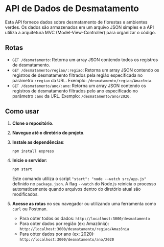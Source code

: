 # API de Dados de Desmatamento

Esta API fornece dados sobre desmatamento de florestas e ambientes verdes. Os dados são armazenados em um arquivo JSON simples e a API utiliza a arquitetura MVC (Model-View-Controller) para organizar o código.

## Rotas

* `GET /desmatamento`: Retorna um array JSON contendo todos os registros de desmatamento.
* `GET /desmatamento/regiao/:regiao`: Retorna um array JSON contendo os registros de desmatamento filtrados pela região especificada no parâmetro `:regiao` da URL. Exemplo: `/desmatamento/regiao/Amazônia`.
* `GET /desmatamento/ano/:ano`: Retorna um array JSON contendo os registros de desmatamento filtrados pelo ano especificado no parâmetro `:ano` da URL. Exemplo: `/desmatamento/ano/2020`.

## Como usar

1.  **Clone o repositório**.
2.  **Navegue até o diretório do projeto**.
3.  **Instale as dependências**:
    ```bash
    npm install express
    ```
4.  **Inicie o servidor**:
    ```bash
    npm start
    ```
    Este comando utiliza o script `"start": "node --watch src/app.js"` definido no `package.json`. A flag `--watch` do Node.js reinicia o processo automaticamente quando arquivos dentro do diretório atual são modificados.
5.  **Acesse as rotas** no seu navegador ou utilizando uma ferramenta como `curl` ou Postman.

    * Para obter todos os dados: `http://localhost:3000/desmatamento`
    * Para obter dados por região (ex: Amazônia): `http://localhost:3000/desmatamento/regiao/Amazônia`
    * Para obter dados por ano (ex: 2020): `http://localhost:3000/desmatamento/ano/2020`